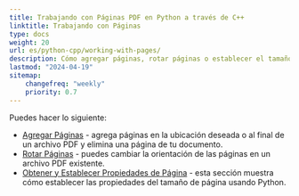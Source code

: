 ```yaml
---
title: Trabajando con Páginas PDF en Python a través de C++
linktitle: Trabajando con Páginas
type: docs
weight: 20
url: es/python-cpp/working-with-pages/
description: Cómo agregar páginas, rotar páginas o establecer el tamaño de página lo puedes saber en esta sección. Aspose.PDF para Python a través de C++ te explica todos los detalles sobre este tema.
lastmod: "2024-04-19"
sitemap:
    changefreq: "weekly"
    priority: 0.7
---
```


Puedes hacer lo siguiente:

- [Agregar Páginas](/pdf/python-cpp/add-pages/) - agrega páginas en la ubicación deseada o al final de un archivo PDF y elimina una página de tu documento.
- [Rotar Páginas](/pdf/python-cpp/rotate-pages/) - puedes cambiar la orientación de las páginas en un archivo PDF existente.
- [Obtener y Establecer Propiedades de Página](/pdf/python-cpp/get-and-set-page-properties/) - esta sección muestra cómo establecer las propiedades del tamaño de página usando Python.